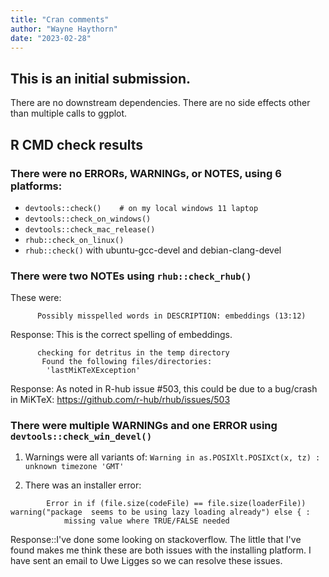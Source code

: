 ```yaml
---
title: "Cran comments"
author: "Wayne Haythorn"
date: "2023-02-28"
---
```


## This is an initial submission. 
There are no downstream dependencies.
There are no side effects other than multiple calls to ggplot.


## R CMD check results

### There were no ERRORs, WARNINGs, or NOTES, using 6 platforms:
  - `devtools::check()    # on my local windows 11 laptop`
  - `devtools::check_on_windows()`
  - `devtools::check_mac_release()`
  - `rhub::check_on_linux()`
  - `rhub::check()` with ubuntu-gcc-devel and debian-clang-devel 
  
### There were two NOTEs using `rhub::check_rhub()`
  
  These were:

```  
      Possibly misspelled words in DESCRIPTION: embeddings (13:12)
```
     
   Response: This is the correct spelling of embeddings.
    
```
      checking for detritus in the temp directory
       Found the following files/directories:
        'lastMiKTeXException' 
```
     
  Response: As noted in R-hub issue #503, this could be due to a bug/crash in MiKTeX:
        https://github.com/r-hub/rhub/issues/503

### There were multiple WARNINGs and one ERROR using `devtools::check_win_devel()`
  
  1) Warnings were all variants of:
        `Warning in as.POSIXlt.POSIXct(x, tz) : unknown timezone 'GMT'`
        
  2) There was an installer error:
  
```
        Error in if (file.size(codeFile) == file.size(loaderFile)) warning("package  seems to be using lazy loading already") else { : 
            missing value where TRUE/FALSE needed
```
        
Response::I've done some looking on stackoverflow.  The little that I've found makes me think these are both issues with the installing platform.  I have sent an email to Uwe Ligges so we can resolve these issues.  

